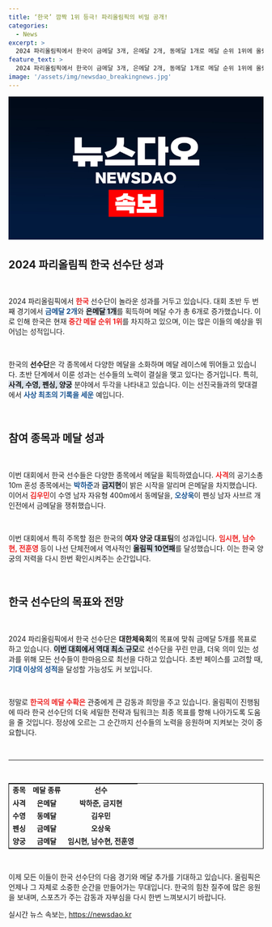 ```yaml
---
title: ‘한국’ 깜짝 1위 등극! 파리올림픽의 비밀 공개!
categories:
  - News
excerpt: >
  2024 파리올림픽에서 한국이 금메달 3개, 은메달 2개, 동메달 1개로 메달 순위 1위에 올랐습니다. 사격, 펜싱, 양궁에서 이룬 쾌거에 전 세계가 주목하고 있습니다!
feature_text: >
  2024 파리올림픽에서 한국이 금메달 3개, 은메달 2개, 동메달 1개로 메달 순위 1위에 올랐습니다. 사격, 펜싱, 양궁에서 이룬 쾌거에 전 세계가 주목하고 있습니다!
image: '/assets/img/newsdao_breakingnews.jpg'
---
```


<p><img src="/assets/img/newsdao_breakingnews.jpg" alt="cryptoinkorea 속보" /></p>

<h2 data-ke-size="size26">2024 파리올림픽 한국 선수단 성과</h2>

<p data-ke-size="size16">&nbsp;</p>

<p>2024 파리올림픽에서 <b><span style="color: #ee2323;">한국</span></b> 선수단이 놀라운 성과를 거두고 있습니다. 대회 초반 두 번째 경기에서 <b><span style="color: #1a5490;">금메달 2개</span></b>와 <b><span style="background-color: #21538527;">은메달 1개</span></b>를 획득하며 메달 수가 총 6개로 증가했습니다. 이로 인해 한국은 현재 <b><span style="color: #ee2323;">중간 메달 순위 1위</span></b>를 차지하고 있으며, 이는 많은 이들의 예상을 뛰어넘는 성적입니다. </p>

<p data-ke-size="size16">&nbsp;</p>

<p>한국의 <b>선수단</b>은 각 종목에서 다양한 메달을 소화하며 메달 레이스에 뛰어들고 있습니다. 초반 단계에서 이룬 성과는 선수들의 노력이 결실을 맺고 있다는 증거입니다. 특히, <b><span style="background-color: #21538527;">사격, 수영, 펜싱, 양궁</span></b> 분야에서 두각을 나타내고 있습니다. 이는 선진국들과의 맞대결에서 <b><span style="color: #1a5490;">사상 최초의 기록을 세운</span></b> 예입니다. </p>

<p data-ke-size="size16">&nbsp;</p>

<h2 data-ke-size="size26">참여 종목과 메달 성과</h2>

<p data-ke-size="size16">&nbsp;</p>

<p>이번 대회에서 한국 선수들은 다양한 종목에서 메달을 획득하였습니다. <b><span style="color: #ee2323;">사격</span></b>의 공기소총 10m 혼성 종목에서는 <b><span style="color: #1a5490;">박하준</span></b>과 <b><span style="background-color: #21538527;">금지현</span></b>이 밝은 시작을 알리며 은메달을 차지했습니다. 이어서 <b><span style="color: #ee2323;">김우민</span></b>이 수영 남자 자유형 400m에서 동메달을, <b><span style="color: #1a5490;">오상욱</span></b>이 펜싱 남자 사브르 개인전에서 금메달을 쟁취했습니다.</p>

<p data-ke-size="size16">&nbsp;</p>

<p>이번 대회에서 특히 주목할 점은 한국의 <b>여자 양궁 대표팀</b>의 성과입니다. <b><span style="color: #ee2323;">임시현, 남수현, 전훈영</span></b> 등이 나선 단체전에서 역사적인 <b><span style="background-color: #21538527;">올림픽 10연패</span></b>를 달성했습니다. 이는 한국 양궁의 저력을 다시 한번 확인시켜주는 순간입니다. </p>

<p data-ke-size="size16">&nbsp;</p>

<h2 data-ke-size="size26">한국 선수단의 목표와 전망</h2>

<p data-ke-size="size16">&nbsp;</p>

<p>2024 파리올림픽에서 한국 선수단은 <b>대한체육회</b>의 목표에 맞춰 금메달 5개를 목표로 하고 있습니다. <b><span style="background-color: #21538527;">이번 대회에서 역대 최소 규모</span></b>로 선수단을 꾸린 만큼, 더욱 의미 있는 성과를 위해 모든 선수들이 한마음으로 최선을 다하고 있습니다. 초반 페이스를 고려할 때, <b><span style="color: #1a5490;">기대 이상의 성적</span></b>을 달성할 가능성도 커 보입니다. </p>

<p data-ke-size="size16">&nbsp;</p>

<p>정말로 <b><span style="color: #ee2323;">한국의 메달 수확은</span></b> 관중에게 큰 감동과 희망을 주고 있습니다. 올림픽이 진행됨에 따라 한국 선수단의 더욱 세밀한 전략과 팀워크는 최종 목표를 향해 나아가도록 도움을 줄 것입니다. 정상에 오르는 그 순간까지 선수들의 노력을 응원하며 지켜보는 것이 중요합니다. </p>

<p data-ke-size="size16">&nbsp;</p>

<hr />

<p data-ke-size="size16">&nbsp;</p>

<table style="width: 100%; border: 1px solid black;">
  <tr>
    <td style="text-align: center; height: 17px;"><b>종목</b></td>
    <td style="text-align: center; height: 17px;"><b>메달 종류</b></td>
    <td style="text-align: center; height: 17px;"><b>선수</b></td>
  </tr>
  <tr>
    <td style="text-align: center; height: 17px;"><b>사격</b></td>
    <td style="text-align: center; height: 17px;"><b>은메달</b></td>
    <td style="text-align: center; height: 17px;"><b>박하준, 금지현</b></td>
  </tr>
  <tr>
    <td style="text-align: center; height: 17px;"><b>수영</b></td>
    <td style="text-align: center; height: 17px;"><b>동메달</b></td>
    <td style="text-align: center; height: 17px;"><b>김우민</b></td>
  </tr>
  <tr>
    <td style="text-align: center; height: 17px;"><b>펜싱</b></td>
    <td style="text-align: center; height: 17px;"><b>금메달</b></td>
    <td style="text-align: center; height: 17px;"><b>오상욱</b></td>
  </tr>
  <tr>
    <td style="text-align: center; height: 17px;"><b>양궁</b></td>
    <td style="text-align: center; height: 17px;"><b>금메달</b></td>
    <td style="text-align: center; height: 17px;"><b>임시현, 남수현, 전훈영</b></td>
  </tr>
</table>

<p data-ke-size="size16">&nbsp;</p>

<p>이제 모든 이들이 한국 선수단의 다음 경기와 메달 추가를 기대하고 있습니다. 올림픽은 언제나 그 자체로 소중한 순간을 만들어가는 무대입니다. 한국의 힘찬 질주에 많은 응원을 보내며, 스포츠가 주는 감동과 자부심을 다시 한번 느껴보시기 바랍니다.</p>
실시간 뉴스 속보는, <a href="https://newsdao.kr" rel="dofollow">https://newsdao.kr</a>



